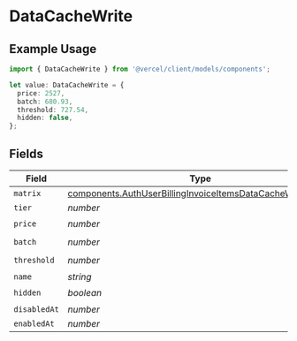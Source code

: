 # DataCacheWrite

## Example Usage

```typescript
import { DataCacheWrite } from '@vercel/client/models/components';

let value: DataCacheWrite = {
  price: 2527,
  batch: 680.93,
  threshold: 727.54,
  hidden: false,
};
```

## Fields

| Field        | Type                                                                                                                                     | Required           | Description |
| ------------ | ---------------------------------------------------------------------------------------------------------------------------------------- | ------------------ | ----------- |
| `matrix`     | [components.AuthUserBillingInvoiceItemsDataCacheWriteMatrix](../../models/components/authuserbillinginvoiceitemsdatacachewritematrix.md) | :heavy_minus_sign: | N/A         |
| `tier`       | _number_                                                                                                                                 | :heavy_minus_sign: | N/A         |
| `price`      | _number_                                                                                                                                 | :heavy_check_mark: | N/A         |
| `batch`      | _number_                                                                                                                                 | :heavy_check_mark: | N/A         |
| `threshold`  | _number_                                                                                                                                 | :heavy_check_mark: | N/A         |
| `name`       | _string_                                                                                                                                 | :heavy_minus_sign: | N/A         |
| `hidden`     | _boolean_                                                                                                                                | :heavy_check_mark: | N/A         |
| `disabledAt` | _number_                                                                                                                                 | :heavy_minus_sign: | N/A         |
| `enabledAt`  | _number_                                                                                                                                 | :heavy_minus_sign: | N/A         |
